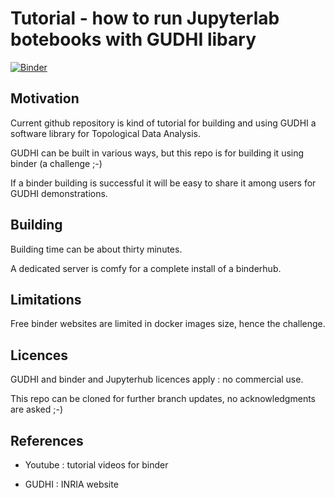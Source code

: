 # Tutorial - how to run Jupyterlab botebooks with GUDHI libary

[![Binder](https://mybinder.org/badge_logo.svg)](https://mybinder.org/v2/gh/domgudhi/gudhi-install/HEAD)

## Motivation

Current github repository is kind of tutorial for building and using GUDHI a software library for Topological Data Analysis.

GUDHI can be built in various ways, but this repo is for building it using binder (a challenge ;-)

If a binder building is successful it will be easy to share it among users for GUDHI demonstrations.

## Building

Building time can be about thirty minutes.

A dedicated server is comfy for a complete install of a binderhub.

## Limitations

Free binder websites are limited in docker images size, hence the challenge.

## Licences

GUDHI and binder and Jupyterhub licences apply : no commercial use.

This repo can be cloned for further branch updates, no acknowledgments are asked ;-)

## References 

- Youtube : tutorial videos for binder

- GUDHI : INRIA website
